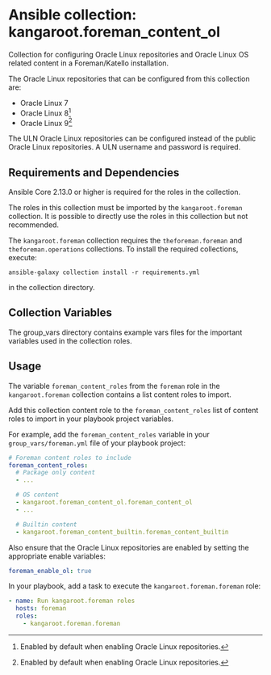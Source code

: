 # Ansible collection: kangaroot.foreman_content_ol

Collection for configuring Oracle Linux repositories and Oracle Linux OS related content in a Foreman/Katello installation.

The Oracle Linux repositories that can be configured from this collection are:

- Oracle Linux 7
- Oracle Linux 8[^1]
- Oracle Linux 9[^1]

The ULN Oracle Linux repositories can be configured instead of the public Oracle Linux repositories. A ULN username and password is required.

[^1]: Enabled by default when enabling Oracle Linux repositories.

## Requirements and Dependencies

Ansible Core 2.13.0 or higher is required for the roles in the collection.

The roles in this collection must be imported by the `kangaroot.foreman` collection. It is possible to directly use the roles in this collection but not recommended.

The `kangaroot.foreman` collection requires the `theforeman.foreman` and `theforeman.operations` collections. To install the required collections, execute:

```shell
ansible-galaxy collection install -r requirements.yml
```

in the collection directory.

## Collection Variables

The group_vars directory contains example vars files for the important variables used in the collection roles.

## Usage

The variable `foreman_content_roles` from the `foreman` role in the `kangaroot.foreman` collection contains a list content roles to import.

Add this collection content role to the `foreman_content_roles` list of content roles to import in your playbook project variables.

For example, add the `foreman_content_roles` variable in your `group_vars/foreman.yml` file of your playbook project:

```yaml
# Foreman content roles to include
foreman_content_roles:
  # Package only content
  - ...

  # OS content
  - kangaroot.foreman_content_ol.foreman_content_ol
  - ...

  # Builtin content
  - kangaroot.foreman_content_builtin.foreman_content_builtin
```

Also ensure that the Oracle Linux repositories are enabled by setting the appropriate enable variables:

```yaml
foreman_enable_ol: true
```

In your playbook, add a task to execute the `kangaroot.foreman.foreman` role:

```yaml
- name: Run kangaroot.foreman roles
  hosts: foreman
  roles:
    - kangaroot.foreman.foreman
```

